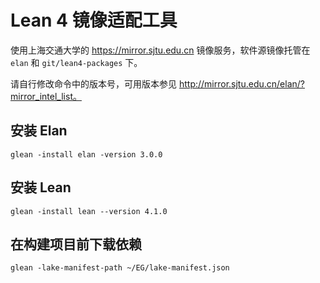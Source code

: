 # Lean 4 镜像适配工具

使用上海交通大学的 https://mirror.sjtu.edu.cn 镜像服务，软件源镜像托管在 `elan`
和 `git/lean4-packages` 下。

请自行修改命令中的版本号，可用版本参见
http://mirror.sjtu.edu.cn/elan/?mirror_intel_list。

## 安装 Elan

```
glean -install elan -version 3.0.0
```

## 安装 Lean

```
glean -install lean --version 4.1.0
```

## 在构建项目前下载依赖

```
glean -lake-manifest-path ~/EG/lake-manifest.json
```
